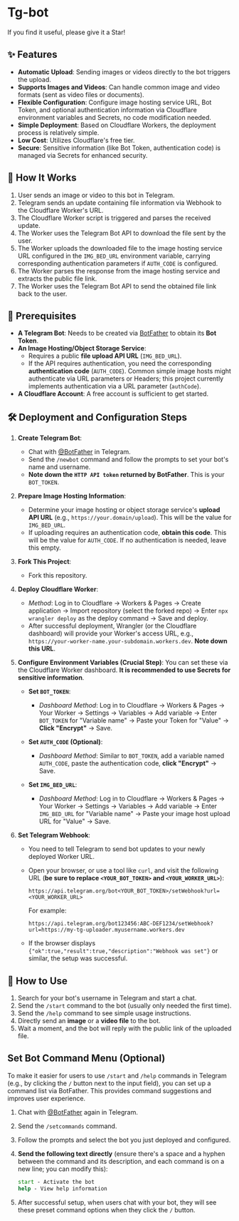 # Tg-bot

If you find it useful, please give it a Star!

## ✨ Features

*   **Automatic Upload**: Sending images or videos directly to the bot triggers the upload.
*   **Supports Images and Videos**: Can handle common image and video formats (sent as video files or documents).
*   **Flexible Configuration**: Configure image hosting service URL, Bot Token, and optional authentication information via Cloudflare environment variables and Secrets, no code modification needed.
*   **Simple Deployment**: Based on Cloudflare Workers, the deployment process is relatively simple.
*   **Low Cost**: Utilizes Cloudflare's free tier.
*   **Secure**: Sensitive information (like Bot Token, authentication code) is managed via Secrets for enhanced security.

## 🚀 How It Works

1.  User sends an image or video to this bot in Telegram.
2.  Telegram sends an update containing file information via Webhook to the Cloudflare Worker's URL.
3.  The Cloudflare Worker script is triggered and parses the received update.
4.  The Worker uses the Telegram Bot API to download the file sent by the user.
5.  The Worker uploads the downloaded file to the image hosting service URL configured in the `IMG_BED_URL` environment variable, carrying corresponding authentication parameters if `AUTH_CODE` is configured.
6.  The Worker parses the response from the image hosting service and extracts the public file link.
7.  The Worker uses the Telegram Bot API to send the obtained file link back to the user.

## 🔧 Prerequisites

*   **A Telegram Bot**: Needs to be created via [BotFather](https://t.me/BotFather) to obtain its **Bot Token**.
*   **An Image Hosting/Object Storage Service**:
    *   Requires a public **file upload API URL** (`IMG_BED_URL`).
    *   If the API requires authentication, you need the corresponding **authentication code** (`AUTH_CODE`). Common simple image hosts might authenticate via URL parameters or Headers; this project currently implements authentication via a URL parameter (`authCode`).
*   **A Cloudflare Account**: A free account is sufficient to get started.

## 🛠️ Deployment and Configuration Steps

1.  **Create Telegram Bot**:
    *   Chat with [@BotFather](https://t.me/BotFather) in Telegram.
    *   Send the `/newbot` command and follow the prompts to set your bot's name and username.
    *   **Note down the `HTTP API token` returned by BotFather**. This is your `BOT_TOKEN`.

2.  **Prepare Image Hosting Information**:
    *   Determine your image hosting or object storage service's **upload API URL** (e.g., `https://your.domain/upload`). This will be the value for `IMG_BED_URL`.
    *   If uploading requires an authentication code, **obtain this code**. This will be the value for `AUTH_CODE`. If no authentication is needed, leave this empty.

3.  **Fork This Project**:
    *   Fork this repository.

4.  **Deploy Cloudflare Worker**:
    *   *Method*: Log in to Cloudflare -> Workers & Pages -> Create application -> Import repository (select the forked repo) -> Enter `npx wrangler deploy` as the deploy command -> Save and deploy.
    *   After successful deployment, Wrangler (or the Cloudflare dashboard) will provide your Worker's access URL, e.g., `https://your-worker-name.your-subdomain.workers.dev`. **Note down this URL**.

5.  **Configure Environment Variables (Crucial Step)**:
    You can set these via the Cloudflare Worker dashboard. **It is recommended to use Secrets for sensitive information**.

    *   **Set `BOT_TOKEN`**:
        *   *Dashboard Method*: Log in to Cloudflare -> Workers & Pages -> Your Worker -> Settings -> Variables -> Add variable -> Enter `BOT_TOKEN` for "Variable name" -> Paste your Token for "Value" -> **Click "Encrypt"** -> Save.

    *   **Set `AUTH_CODE` (Optional)**:
        *   *Dashboard Method*: Similar to `BOT_TOKEN`, add a variable named `AUTH_CODE`, paste the authentication code, **click "Encrypt"** -> Save.

    *   **Set `IMG_BED_URL`**:
        *   *Dashboard Method*: Log in to Cloudflare -> Workers & Pages -> Your Worker -> Settings -> Variables -> Add variable -> Enter `IMG_BED_URL` for "Variable name" -> Paste your image host upload URL for "Value" -> Save.

6.  **Set Telegram Webhook**:
    *   You need to tell Telegram to send bot updates to your newly deployed Worker URL.
    *   Open your browser, or use a tool like `curl`, and visit the following URL (**be sure to replace `<YOUR_BOT_TOKEN>` and `<YOUR_WORKER_URL>`**):

        ``` url
        https://api.telegram.org/bot<YOUR_BOT_TOKEN>/setWebhook?url=<YOUR_WORKER_URL>
        ```

        For example:

        ``` url
        https://api.telegram.org/bot123456:ABC-DEF1234/setWebhook?url=https://my-tg-uploader.myusername.workers.dev
        ```

    *   If the browser displays `{"ok":true,"result":true,"description":"Webhook was set"}` or similar, the setup was successful.

## 💬 How to Use

1.  Search for your bot's username in Telegram and start a chat.
2.  Send the `/start` command to the bot (usually only needed the first time).
3.  Send the `/help` command to see simple usage instructions.
4.  Directly send an **image** or a **video file** to the bot.
5.  Wait a moment, and the bot will reply with the public link of the uploaded file.

## Set Bot Command Menu (Optional)

To make it easier for users to use `/start` and `/help` commands in Telegram (e.g., by clicking the `/` button next to the input field), you can set up a command list via BotFather. This provides command suggestions and improves user experience.

1.  Chat with [@BotFather](https://t.me/BotFather) again in Telegram.
2.  Send the `/setcommands` command.
3.  Follow the prompts and select the bot you just deployed and configured.
4.  **Send the following text directly** (ensure there's a space and a hyphen between the command and its description, and each command is on a new line; you can modify this):

    ``` cmd
    start - Activate the bot
    help - View help information
    ```

5.  After successful setup, when users chat with your bot, they will see these preset command options when they click the `/` button.